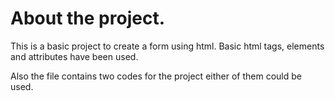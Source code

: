 # About the project.

This is a basic project to create a form using html.
Basic html tags, elements and attributes have been used.

Also the file contains two codes for the project either of them could be used.



